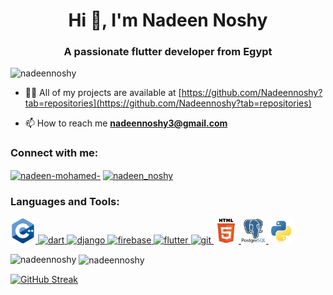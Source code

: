 <h1 align="center">Hi 👋, I'm Nadeen Noshy</h1>
<h3 align="center">A passionate flutter developer from Egypt</h3>

<p align="left"> <img src="https://komarev.com/ghpvc/?username=nadeennoshy&label=Profile%20views&color=0e75b6&style=flat" alt="nadeennoshy" /> </p>

- 👨‍💻 All of my projects are available at [https://github.com/Nadeennoshy?tab=repositories](https://github.com/Nadeennoshy?tab=repositories)

- 📫 How to reach me **nadeennoshy3@gmail.com**

<h3 align="left">Connect with me:</h3>
<p align="left">
<a href="https://linkedin.com/in/nadeen-mohamed-" target="blank"><img align="center" src="https://raw.githubusercontent.com/rahuldkjain/github-profile-readme-generator/master/src/images/icons/Social/linked-in-alt.svg" alt="nadeen-mohamed-" height="30" width="40" /></a>
<a href="https://codeforces.com/profile/nadeen_noshy" target="blank"><img align="center" src="https://raw.githubusercontent.com/rahuldkjain/github-profile-readme-generator/master/src/images/icons/Social/codeforces.svg" alt="nadeen_noshy" height="30" width="40" /></a>
</p>

<h3 align="left">Languages and Tools:</h3>
<p align="left"> <a href="https://www.w3schools.com/cpp/" target="_blank" rel="noreferrer"> <img src="https://raw.githubusercontent.com/devicons/devicon/master/icons/cplusplus/cplusplus-original.svg" alt="cplusplus" width="40" height="40"/> </a> <a href="https://dart.dev" target="_blank" rel="noreferrer"> <img src="https://www.vectorlogo.zone/logos/dartlang/dartlang-icon.svg" alt="dart" width="40" height="40"/> </a> <a href="https://www.djangoproject.com/" target="_blank" rel="noreferrer"> <img src="https://cdn.worldvectorlogo.com/logos/django.svg" alt="django" width="40" height="40"/> </a> <a href="https://firebase.google.com/" target="_blank" rel="noreferrer"> <img src="https://www.vectorlogo.zone/logos/firebase/firebase-icon.svg" alt="firebase" width="40" height="40"/> </a> <a href="https://flutter.dev" target="_blank" rel="noreferrer"> <img src="https://www.vectorlogo.zone/logos/flutterio/flutterio-icon.svg" alt="flutter" width="40" height="40"/> </a> <a href="https://git-scm.com/" target="_blank" rel="noreferrer"> <img src="https://www.vectorlogo.zone/logos/git-scm/git-scm-icon.svg" alt="git" width="40" height="40"/> </a> <a href="https://www.w3.org/html/" target="_blank" rel="noreferrer"> <img src="https://raw.githubusercontent.com/devicons/devicon/master/icons/html5/html5-original-wordmark.svg" alt="html5" width="40" height="40"/> </a> <a href="https://www.postgresql.org" target="_blank" rel="noreferrer"> <img src="https://raw.githubusercontent.com/devicons/devicon/master/icons/postgresql/postgresql-original-wordmark.svg" alt="postgresql" width="40" height="40"/> </a> <a href="https://www.python.org" target="_blank" rel="noreferrer"> <img src="https://raw.githubusercontent.com/devicons/devicon/master/icons/python/python-original.svg" alt="python" width="40" height="40"/> </a> </p>

<p><img align="left" src="https://github-readme-stats.vercel.app/api/top-langs?username=nadeennoshy&show_icons=true&locale=en&layout=compact" alt="nadeennoshy" /></p>

<p>&nbsp;<img align="center" src="https://github-readme-stats.vercel.app/api?username=nadeennoshy&show_icons=true&locale=en" alt="nadeennoshy" /></p>

<a href="https://git.io/streak-stats"><img src="https://github-readme-streak-stats.herokuapp.com?user=Nadeennoshy&theme=transparent&border_radius=5" alt="GitHub Streak" /></a>
